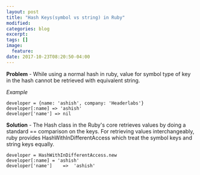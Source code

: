 ```yaml
---
layout: post
title: "Hash Keys(symbol vs string) in Ruby"
modified:
categories: blog
excerpt:
tags: []
image:
  feature:
date: 2017-10-23T08:20:50-04:00
---
```


**Problem** - While using a normal hash in ruby, value for symbol type of key in the hash cannot be retrieved with equivalent string.

*Example*

```
developer = {name: 'ashish', company: 'Headerlabs'}
developer[:name] => 'ashish'
developer['name'] => nil
```

**Solution** - The Hash class in the Ruby's core retrieves values by doing a standard == comparison on the keys.
For retrieving values interchangeably, ruby provides HashWithInDifferentAccess  which treat the symbol keys and string keys equally.

```
developer = HashWithInDifferentAccess.new
developer[:name] = 'ashish'
developer['name']    =>  'ashish'
```
